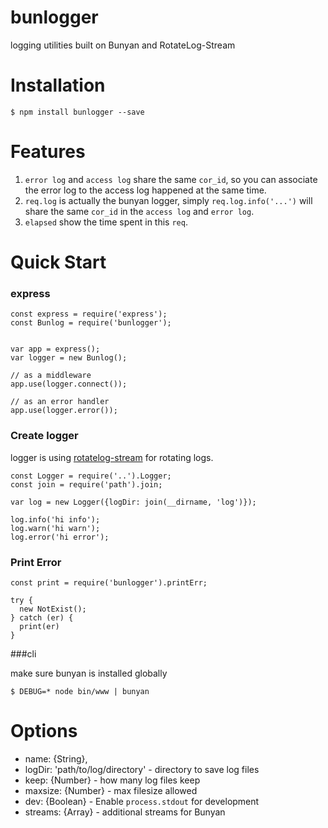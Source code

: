bunlogger
=========

logging utilities built on Bunyan and RotateLog-Stream

Installation
=====
```
$ npm install bunlogger --save
```

Features
========
1. `error log` and `access log` share the same `cor_id`, so you can associate the error log to the access log happened at the same time.
2. `req.log` is actually the bunyan logger, simply `req.log.info('...')` will share the same `cor_id` in the `access log` and `error log`. 
3. `elapsed` show the time spent in this `req`.


Quick Start
==========

### express
```
const express = require('express');
const Bunlog = require('bunlogger');

   
var app = express();
var logger = new Bunlog();

// as a middleware
app.use(logger.connect());

// as an error handler
app.use(logger.error());
```

### Create logger

logger is using [rotatelog-stream](https://www.npmjs.com/package/rotatelog-stream) for rotating logs. 

```
const Logger = require('..').Logger;
const join = require('path').join;

var log = new Logger({logDir: join(__dirname, 'log')});

log.info('hi info');
log.warn('hi warn');
log.error('hi error');

```

### Print Error

```
const print = require('bunlogger').printErr;

try {
  new NotExist();
} catch (er) {
  print(er)
}

```


###cli

make sure bunyan is installed globally

```
$ DEBUG=* node bin/www | bunyan
```

# Options

 - name:     {String},
 - logDir:   'path/to/log/directory'  - directory to save log files
 - keep:     {Number}                 - how many log files keep
 - maxsize:  {Number}                 - max filesize allowed
 - dev:      {Boolean}                - Enable `process.stdout` for development
 - streams:  {Array}                  - additional streams for Bunyan
 


